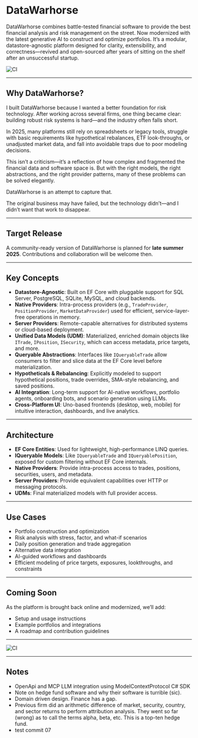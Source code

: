 # DataWarhorse

DataWarhorse combines battle-tested financial software to provide the best financial analysis and risk management on the street. Now modernized with the latest generative AI to construct and optimize portfolios. It’s a modular, datastore-agnostic platform designed for clarity, extensibility, and correctness—revived and open-sourced after years of sitting on the shelf after an unsuccessful startup.

![CI](https://github.com/Radovici/DataWarhorse/actions/workflows/ci.yml/badge.svg)

---

## Why DataWarhorse?

I built DataWarhorse because I wanted a better foundation for risk technology. After working across several firms, one thing became clear: building robust risk systems is hard—and the industry often falls short.

In 2025, many platforms still rely on spreadsheets or legacy tools, struggle with basic requirements like hypothetical rebalances, ETF look-throughs, or unadjusted market data, and fall into avoidable traps due to poor modeling decisions.

This isn’t a criticism—it’s a reflection of how complex and fragmented the financial data and software space is. But with the right models, the right abstractions, and the right provider patterns, many of these problems can be solved elegantly.

DataWarhorse is an attempt to capture that.

The original business may have failed, but the technology didn’t—and I didn’t want that work to disappear.

---

## Target Release

A community-ready version of DataWarhorse is planned for **late summer 2025**. Contributions and collaboration will be welcome then.

---

## Key Concepts

- **Datastore-Agnostic**: Built on EF Core with pluggable support for SQL Server, PostgreSQL, SQLite, MySQL, and cloud backends.
- **Native Providers**: Intra-process providers (e.g., `TradeProvider`, `PositionProvider`, `MarketDataProvider`) used for efficient, service-layer-free operations in memory.
- **Server Providers**: Remote-capable alternatives for distributed systems or cloud-based deployment.
- **Unified Data Models (UDM)**: Materialized, enriched domain objects like `ITrade`, `IPosition`, `ISecurity`, which can access metadata, price targets, and more.
- **Queryable Abstractions**: Interfaces like `IQueryableTrade` allow consumers to filter and slice data at the EF Core level before materialization.
- **Hypotheticals & Rebalancing**: Explicitly modeled to support hypothetical positions, trade overrides, SMA-style rebalancing, and saved positions.
- **AI Integration**: Long-term support for AI-native workflows, portfolio agents, onboarding bots, and scenario generation using LLMs.
- **Cross-Platform UI**: Uno-based frontends (desktop, web, mobile) for intuitive interaction, dashboards, and live analytics.

---

## Architecture

- **EF Core Entities**: Used for lightweight, high-performance LINQ queries.
- **IQueryable Models**: Like `IQueryableTrade` and `IQueryablePosition`, exposed for custom filtering without EF Core internals.
- **Native Providers**: Provide intra-process access to trades, positions, securities, users, and metadata.
- **Server Providers**: Provide equivalent capabilities over HTTP or messaging protocols.
- **UDMs**: Final materialized models with full provider access.

---

## Use Cases

- Portfolio construction and optimization
- Risk analysis with stress, factor, and what-if scenarios
- Daily position generation and trade aggregation
- Alternative data integration
- AI-guided workflows and dashboards
- Efficient modeling of price targets, exposures, lookthroughs, and constraints

---

## Coming Soon

As the platform is brought back online and modernized, we’ll add:
- Setup and usage instructions
- Example portfolios and integrations
- A roadmap and contribution guidelines

---

![CI](https://github.com/Radovici/DataWarhorse/actions/workflows/ci.yml/badge.svg)

---

## Notes
- OpenApi and MCP LLM integration using ModelContextProtocol C# SDK
- Note on hedge fund software and why their software is turrible (sic).
- Domain driven design. Finance has a gap.
- Previous firm did an arithmetic difference of market, security, country, and sector returns to perform attribution analysis. They went so far (wrong) as to call the terms alpha, beta, etc. This is a top-ten hedge fund.
- test commit 07

